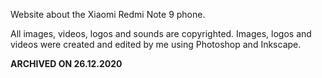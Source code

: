 Website about the Xiaomi Redmi Note 9 phone.

All images, videos, logos and sounds are copyrighted. Images, logos and videos were created and edited by me using Photoshop and Inkscape.

******ARCHIVED ON 26.12.2020******
